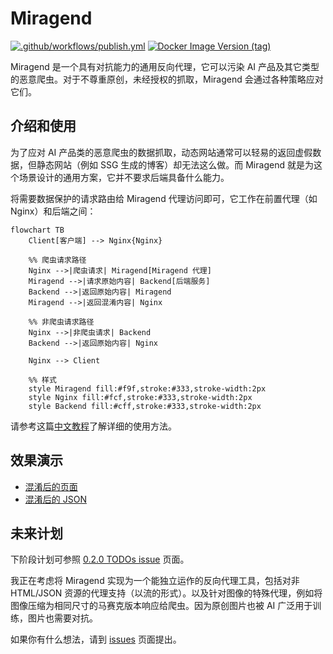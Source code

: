 # Miragend

[![.github/workflows/publish.yml](https://github.com/hentioe/miragend/actions/workflows/publish.yml/badge.svg?branch=main)](https://github.com/hentioe/miragend/actions/workflows/publish.yml)
[![Docker Image Version (tag)](https://img.shields.io/docker/v/hentioe/miragend/0.1.0)](https://hub.docker.com/r/hentioe/miragend/tags)

Miragend 是一个具有对抗能力的通用反向代理，它可以污染 AI 产品及其它类型的恶意爬虫。对于不尊重原创，未经授权的抓取，Miragend 会通过各种策略应对它们。

## 介绍和使用

为了应对 AI 产品类的恶意爬虫的数据抓取，动态网站通常可以轻易的返回虚假数据，但静态网站（例如 SSG 生成的博客）却无法这么做。而 Miragend 就是为这个场景设计的通用方案，它并不要求后端具备什么能力。

将需要数据保护的请求路由给 Miragend 代理访问即可，它工作在前置代理（如 Nginx）和后端之间：

```mermaid
flowchart TB
    Client[客户端] --> Nginx{Nginx}

    %% 爬虫请求路径
    Nginx -->|爬虫请求| Miragend[Miragend 代理]
    Miragend -->|请求原始内容| Backend[后端服务]
    Backend -->|返回原始内容| Miragend
    Miragend -->|返回混淆内容| Nginx

    %% 非爬虫请求路径
    Nginx -->|非爬虫请求| Backend
    Backend -->|返回原始内容| Nginx

    Nginx --> Client

    %% 样式
    style Miragend fill:#f9f,stroke:#333,stroke-width:2px
    style Nginx fill:#fcf,stroke:#333,stroke-width:2px
    style Backend fill:#cff,stroke:#333,stroke-width:2px
```

请参考这篇[中文教程](https://blog.hentioe.dev/posts/miragend-introduction-tutorial.html)了解详细的使用方法。

## 效果演示

- [混淆后的页面](https://blog.hentioe.dev/posts/miragend-introduction-tutorial.html?miragend=obfus)
- [混淆后的 JSON](https://blog.hentioe.dev/miragend-demo.json?miragend=obfus)

## 未来计划

下阶段计划可参照 [0.2.0 TODOs issue](https://github.com/Hentioe/miragend/issues/2) 页面。

我正在考虑将 Miragend 实现为一个能独立运作的反向代理工具，包括对非 HTML/JSON 资源的代理支持（以流的形式）。以及针对图像的特殊代理，例如将图像压缩为相同尺寸的马赛克版本响应给爬虫。因为原创图片也被 AI 广泛用于训练，图片也需要对抗。

如果你有什么想法，请到 [issues](https://github.com/Hentioe/miragend/issues) 页面提出。
